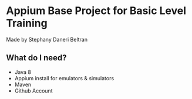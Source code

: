 # Appium Base Project for Basic Level Training
Made by Stephany Daneri Beltran

What do I need?
---
- Java 8
- Appium install for emulators & simulators
- Maven
- Github Account